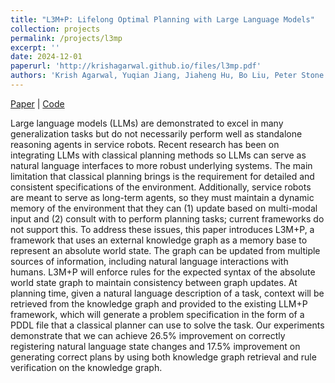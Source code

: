 ```yaml
---
title: "L3M+P: Lifelong Optimal Planning with Large Language Models"
collection: projects
permalink: /projects/l3mp
excerpt: ''
date: 2024-12-01
paperurl: 'http://krishagarwal.github.io/files/l3mp.pdf'
authors: 'Krish Agarwal, Yuqian Jiang, Jiaheng Hu, Bo Liu, Peter Stone'
---
```


[Paper](http://krishagarwal.github.io/files/l3mp.pdf) |
[Code](https://github.com/krishagarwal/LLLMP)

Large language models (LLMs) are demonstrated to excel in many generalization tasks but do not necessarily perform well as standalone reasoning agents in service robots. Recent research has been on integrating LLMs with classical planning methods so LLMs can serve as natural language interfaces to more robust underlying systems. The main limitation that classical planning brings is the requirement for detailed and consistent specifications of the environment. Additionally, service robots are meant to serve as long-term agents, so they must maintain a dynamic memory of the environment that they can (1) update based on multi-modal input and (2) consult with to perform planning tasks; current frameworks do not support this. To address these issues, this paper introduces L3M+P, a framework that uses an external knowledge graph as a memory base to represent an absolute world state. The graph can be updated from multiple sources of information, including natural language interactions with humans. L3M+P will enforce rules for the expected syntax of the absolute world state graph to maintain consistency between graph updates. At planning time, given a natural language description of a task, context will be retrieved from the knowledge graph and provided to the existing LLM+P framework, which will generate a problem specification in the form of a PDDL file that a classical planner can use to solve the task. Our experiments demonstrate that we can achieve 26.5% improvement on correctly registering natural language state changes and 17.5% improvement on generating correct plans by using both knowledge graph retrieval and rule verification on the knowledge graph.